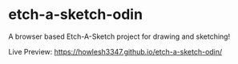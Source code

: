 # etch-a-sketch-odin
A browser based Etch-A-Sketch project for drawing and sketching!

Live Preview: https://howlesh3347.github.io/etch-a-sketch-odin/
